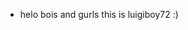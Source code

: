 - helo bois and gurls this is luigiboy72 :)

<!---
luigiboy72/luigiboy72 is a ✨ special ✨ repository because its `README.md` (this file) appears on your GitHub profile.
You can click the Preview link to take a look at your changes.
--->
